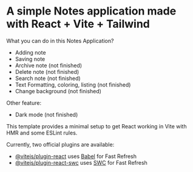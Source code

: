 # A simple Notes application made with React + Vite + Tailwind

What you can do in this Notes Application?

- Adding note
- Saving note
- Archive note (not finished)
- Delete note (not finished)
- Search note (not finished)
- Text Formatting, coloring, listing (not finished)
- Change background (not finished)

Other feature:

- Dark mode (not finished)

This template provides a minimal setup to get React working in Vite with HMR and some ESLint rules.

Currently, two official plugins are available:

- [@vitejs/plugin-react](https://github.com/vitejs/vite-plugin-react/blob/main/packages/plugin-react/README.md) uses [Babel](https://babeljs.io/) for Fast Refresh
- [@vitejs/plugin-react-swc](https://github.com/vitejs/vite-plugin-react-swc) uses [SWC](https://swc.rs/) for Fast Refresh
